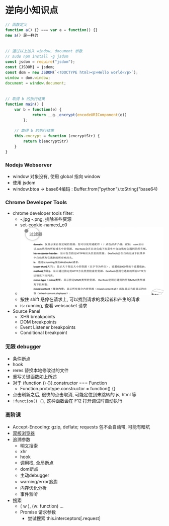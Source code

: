 # 逆向小知识点

```js
// 函数定义
function a() {} === var a = function() {}
new a() 是一样的


// 通过以上加入 window, document 参数
// sudo npm install -g jsdom
const jsdom = require("jsdom");
const {JSDOM} = jsdom;
const dom = new JSDOM(`<!DOCTYPE html><p>Hello world</p>`);
window = dom.window;
document = window.document;


// 取得 b 的执行结果
function main() {
    var b = function(e) {
            return __g._encrypt(encodeURIComponent(e))
        };

    // 取得 b 的执行结果
    this.encrypt = function (encryptStr) {
        return b(encryptStr)
    }
}
```

### Nodejs Webserver
- window 对象没有, 使用  global 指向 window
- 使用 jsdom
- window.btoa -> base64编码 : Buffer.from("python").toString("base64)

### Chrome Developer Tools
- chrome developer tools filter:
  - -.jpg -.png, 排除某些资源
  - set-cookie-name:d_c0
  - <img src="images/chrome%20filter.png" alt="其他 filter" style="zoom:50%;" />
  - 按住 shift 悬停在请求上, 可以找到请求的发起者和产生的请求
  - is: running, 查看 websocket 请求
- Source Panel
  - XHR breakpoints
  - DOM breakpoints
  - Event Listener breakpoints
  - Conditional breakpoint

### 无限 debugger
- 条件断点
- hook
- reres 替换本地修改过的文件
- 重写关键函数如上所述
- 对于 (function () {}).constructor === Function
  - Function.prototype.constructor = function() {}
- 点击刷新之后, 很快的点击取消, 可能定位到未跳转的 js, html 等
- `!function() {}`, 这种函数会在 F12 打开调试时自动执行


### 高阶课
- Accept-Encoding: gzip, deflate;  requests 包不会自动带, 可能有暗坑 
- [双核浏览器](http://chrome.cqttech.com/)
- 追溯参数
  - 明文搜索
  - xhr
  - hook
  - 调用栈, 全局断点
  - dom断点
  - 主动debugger
  - warning/error追溯
  - 内存优化分析
  - 事件监听
- 搜索
  - ( w ), (w: function) ...
  - Promise 请求参数
    - 尝试搜索 this.interceptors[.request]